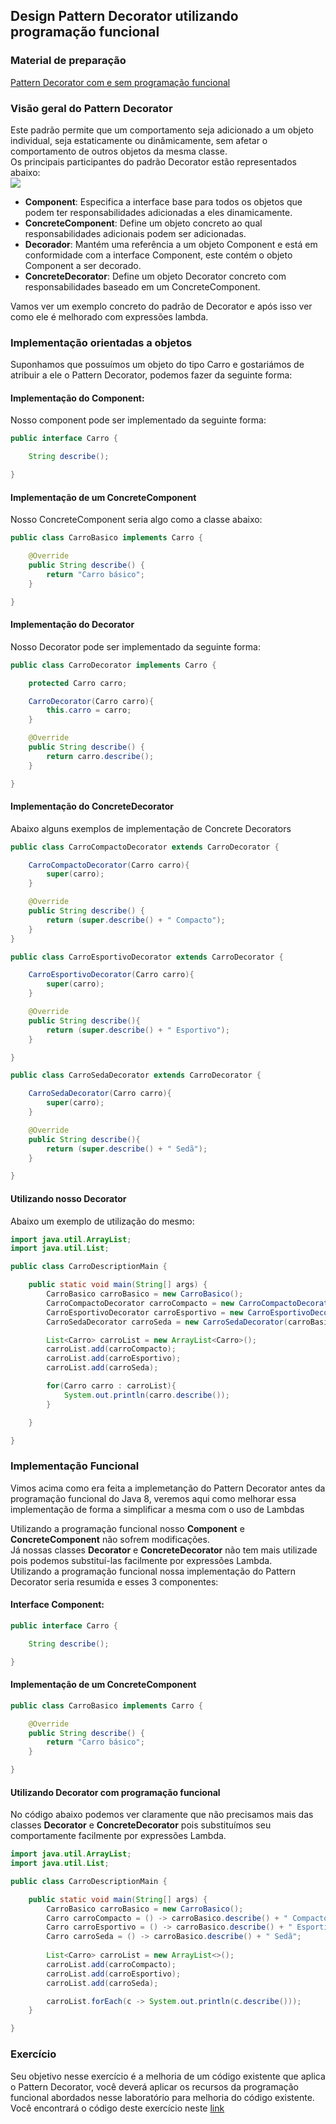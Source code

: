 ## Design Pattern Decorator utilizando programação funcional

### Material de preparação
[Pattern Decorator com e sem programação funcional](https://gssachdeva.wordpress.com/2015/12/04/java-8-lambda-expression-for-design-patterns-decorator-design-pattern/)

### Visão geral do Pattern Decorator
Este padrão permite que um comportamento seja adicionado a um objeto individual, seja estaticamente ou dinâmicamente, sem afetar o comportamento de outros objetos da mesma classe.<br/>
Os principais participantes do padrão Decorator estão representados abaixo:<br/>
<img src="https://gssachdeva.files.wordpress.com/2015/12/decorator.png?w=640"/>

 * **Component**: Especifica a interface base para todos os objetos que podem ter responsabilidades adicionadas a eles dinamicamente.
 * **ConcreteComponent**: Define um objeto concreto ao qual responsabilidades adicionais podem ser adicionadas.
 * **Decorador**: Mantém uma referência a um objeto Component e está em conformidade com a interface Component, este contém o objeto Component a ser decorado.
 * **ConcreteDecorator**: Define um objeto Decorator concreto com responsabilidades baseado em um ConcreteComponent.
 
Vamos ver um exemplo concreto do padrão de Decorator e após isso ver como ele é melhorado com expressões lambda.

### Implementação orientadas a objetos
Suponhamos que possuímos um objeto do tipo Carro e gostariámos de atribuir a ele o Pattern Decorator, podemos fazer da seguinte forma:

#### Implementação do Component:
Nosso component pode ser implementado da seguinte forma:
```java
public interface Carro {

    String describe();

}
```

#### Implementação de um ConcreteComponent
Nosso ConcreteComponent seria algo como a classe abaixo:
```java
public class CarroBasico implements Carro {

    @Override
    public String describe() {
        return "Carro básico";
    }

}
```

#### Implementação do Decorator
Nosso Decorator pode ser implementado da seguinte forma:
```java
public class CarroDecorator implements Carro {

    protected Carro carro;

    CarroDecorator(Carro carro){
        this.carro = carro;
    }

    @Override
    public String describe() {
        return carro.describe();
    }

}
```

#### Implementação do ConcreteDecorator
Abaixo alguns exemplos de implementação de Concrete Decorators
```java
public class CarroCompactoDecorator extends CarroDecorator {

    CarroCompactoDecorator(Carro carro){
        super(carro);
    }

    @Override
    public String describe() {
        return (super.describe() + " Compacto");
    }
}
```

```java
public class CarroEsportivoDecorator extends CarroDecorator {

    CarroEsportivoDecorator(Carro carro){
        super(carro);
    }

    @Override
    public String describe(){
        return (super.describe() + " Esportivo");
    }

}
```

```java
public class CarroSedaDecorator extends CarroDecorator {

    CarroSedaDecorator(Carro carro){
        super(carro);
    }

    @Override
    public String describe(){
        return (super.describe() + " Sedã");
    }

}
```

#### Utilizando nosso Decorator
Abaixo um exemplo de utilização do mesmo:
```java
import java.util.ArrayList;
import java.util.List;

public class CarroDescriptionMain {

    public static void main(String[] args) {
        CarroBasico carroBasico = new CarroBasico();
        CarroCompactoDecorator carroCompacto = new CarroCompactoDecorator(carroBasico);
        CarroEsportivoDecorator carroEsportivo = new CarroEsportivoDecorator(carroBasico);
        CarroSedaDecorator carroSeda = new CarroSedaDecorator(carroBasico);

        List<Carro> carroList = new ArrayList<Carro>();
        carroList.add(carroCompacto);
        carroList.add(carroEsportivo);
        carroList.add(carroSeda);

        for(Carro carro : carroList){
            System.out.println(carro.describe());
        }

    }

}
```


### Implementação Funcional
Vimos acima como era feita a implemetanção do Pattern Decorator antes da programação funcional do Java 8, veremos aqui como melhorar essa implementação de forma a simplificar a mesma com o uso de Lambdas<br/>

Utilizando a programação funcional nosso **Component** e **ConcreteComponent** não sofrem modificações.<br/>
Já nossas classes **Decorator** e **ConcreteDecorator** não tem mais utilizade pois podemos substituí-las facilmente por expressões Lambda.<br/>
Utilizando a programação funcional nossa implementação do Pattern Decorator seria resumida e esses 3 componentes:

#### Interface Component:
```java
public interface Carro {

    String describe();

}
```

#### Implementação de um ConcreteComponent
```java
public class CarroBasico implements Carro {

    @Override
    public String describe() {
        return "Carro básico";
    }

}
```

#### Utilizando Decorator com programação funcional
No código abaixo podemos ver claramente que não precisamos mais das classes **Decorator** e **ConcreteDecorator** pois substituímos seu comportamente facilmente por expressões Lambda.<br/>
```java
import java.util.ArrayList;
import java.util.List;

public class CarroDescriptionMain {

    public static void main(String[] args) {
        CarroBasico carroBasico = new CarroBasico();
        Carro carroCompacto = () -> carroBasico.describe() + " Compacto";
        Carro carroEsportivo = () -> carroBasico.describe() + " Esportivo";
        Carro carroSeda = () -> carroBasico.describe() + " Sedã";
        
        List<Carro> carroList = new ArrayList<>();
        carroList.add(carroCompacto);
        carroList.add(carroEsportivo);
        carroList.add(carroSeda);

        carroList.forEach(c -> System.out.println(c.describe()));
    }

}
```

### Exercício
Seu objetivo nesse exercício é a melhoria de um código existente que aplica o Pattern Decorator, você deverá aplicar os recursos da programação funcional abordados nesse laboratório para melhoria do código existente.<br/>
Você encontrará o código deste exercício neste [link]()
